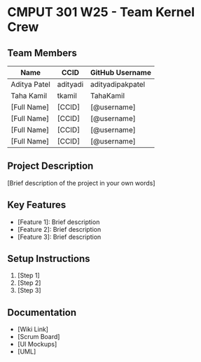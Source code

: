 # CMPUT 301 W25 - Team Kernel Crew

## Team Members

| Name        | CCID   | GitHub Username |
| ----------- | ------ | --------------- |
| Aditya Patel | adityadi | adityadipakpatel     |
| Taha Kamil | tkamil | TahaKamil |
| [Full Name] | [CCID] | [@username]     |
| [Full Name] | [CCID] | [@username]     |
| [Full Name] | [CCID] | [@username]     |
| [Full Name] | [CCID] | [@username]     |

## Project Description

[Brief description of the project in your own words]

## Key Features

- [Feature 1]: Brief description
- [Feature 2]: Brief description
- [Feature 3]: Brief description

## Setup Instructions

1. [Step 1]
2. [Step 2]
3. [Step 3]

## Documentation

- [Wiki Link]
- [Scrum Board]
- [UI Mockups]
- [UML]
